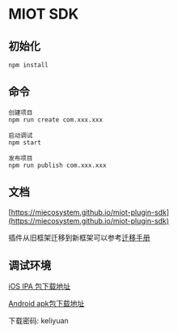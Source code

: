 # MIOT SDK 

## 初始化
    npm install

## 命令

    创建项目
    npm run create com.xxx.xxx
    
    启动调试
    npm start
    
    发布项目
    npm run publish com.xxx.xxx

## 文档
[https://miecosystem.github.io/miot-plugin-sdk](https://miecosystem.github.io/miot-plugin-sdk) 

插件从旧框架迁移到新框架可以参考[迁移手册](https://github.com/MiEcosystem/miot-plugin-sdk/blob/master/%E8%BF%81%E7%A7%BB%E6%89%8B%E5%86%8C.md)

## 调试环境

[iOS IPA 包下载地址](https://fir.im/mijiadevelopment)
    
[Android apk包下载地址](https://fir.im/MiHomeForAndroid)

下载密码: keliyuan
